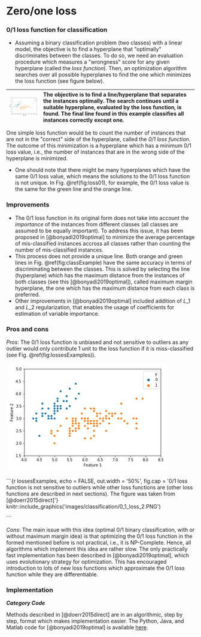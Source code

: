# Zero/one loss

### 0/1 loss function for classification

* Assuming a binary classification problem \(two classes\) with a linear model, the objective is to find a hyperplane that "optimally" discriminates between the classes. To do so, we need an evaluation procedure which measures a "wrongness" score for any given hyperplane \(called the _loss function_\). Then, an optimization algorithm searches over all possible hyperplanes to find the one which minimizes the loss function \(see figure below\). 

|  ![](../../.gitbook/assets/finding_line_n.gif)  | The objective is to find a line/hyperplane that separates the instances optimally. The search continues until a suitable hyperplane, evaluated by the loss function, is found. The final line found in this example classifies all instances correctly except one. |
| :--- | :--- |


 

One simple loss function would be to count the number of instances that are not in the "correct" side of the hyperplane, called the _0/1 loss function_. The outcome of this minimization is a hyperplane which has a minimum 0/1 loss value, i.e., the number of instances that are in the wrong side of the hyperplane is minimized.

* One should note that there might be many hyperplanes which have the same 0/1 loss value, which means the solutions to the 0/1 loss function is not unique. In Fig. \@ref\(fig:loss01\), for example, the 0/1 loss value is the same for the green line and the orange line.

### Improvements

* The 0/1 loss function in its original form does not take into account the _importance_ of the instances from different classes \(all classes are assumed to be equally important\). To address this issue, it has been proposed in \[@bonyadi2019optimal\] to minimize the average percentage of mis-classified instances accross all classes rather than counting the number of mis-classified instances. 
* This process does not provide a unique line. Both orange and green lines in Fig. \@ref\(fig:classExample\) have the same accuracy in terms of discriminating between the classes. This is solved by selecting the line \(hyperplane\) which has the maximum distance from the instances of both classes \(see this \[@bonyadi2019optimal\]\), called maximum margin hyperplane, the one which has the maximum distance from each class is preferred. 
* Other improvements in \[@bonyadi2019optimal\] included addition of $L\_1$ and $L\_2$ regularization, that enables the usage of coefficients for estimation of variable importance.

### Pros and cons

_Pros_: The 0/1 loss function is unbiased and not sensitive to outliers as any outlier would only contribute 1 unit to the loss function if it is miss-classified \(see Fig. \@ref\(fig:lossesExamples\)\).

![The objective is to find a line/hyperplane that separates the instances optimally.The search continues until a suitable hyperplane, evaluated by the loss function, is found. The final line found in this example classifies all instances correctly except one.](../../.gitbook/assets/finding_line_n.gif)











\`\`\`{r lossesExamples, echo = FALSE, out.width = '50%', fig.cap = '0/1 loss function is not sensitive to outliers while other loss functions are \(other loss functions are described in next sections\). The figure was taken from \[@doerr2015direct\]'} knitr::include\_graphics\('images/classification/0\_1\_loss\_2.PNG'\)

\`\`\`

_Cons_: The main issue with this idea \(optimal 0/1 binary classification, with or without maximum margin idea\) is that optimizing the 0/1 loss function in the formed mentioned before is not practical, i.e., it is NP-Complete. Hence, all algorithms which implement this idea are rather slow. The only practically fast implementation has been described in \[@bonyadi2019optimal\], which uses evolutionary strategy for optimization. This has encouraged introduction to lots of new loss functions which approximate the 0/1 loss function while they are differentiable.

### Implementation

_**Category Code**_

Methods described in \[@doerr2015direct\] are in an algorithmic, step by step, format which makes implementation easier. The Python, Java, and Matlab code for \[@bonyadi2019optimal\] is available [here](https://github.com/rezabonyadi/LinearOEC).

